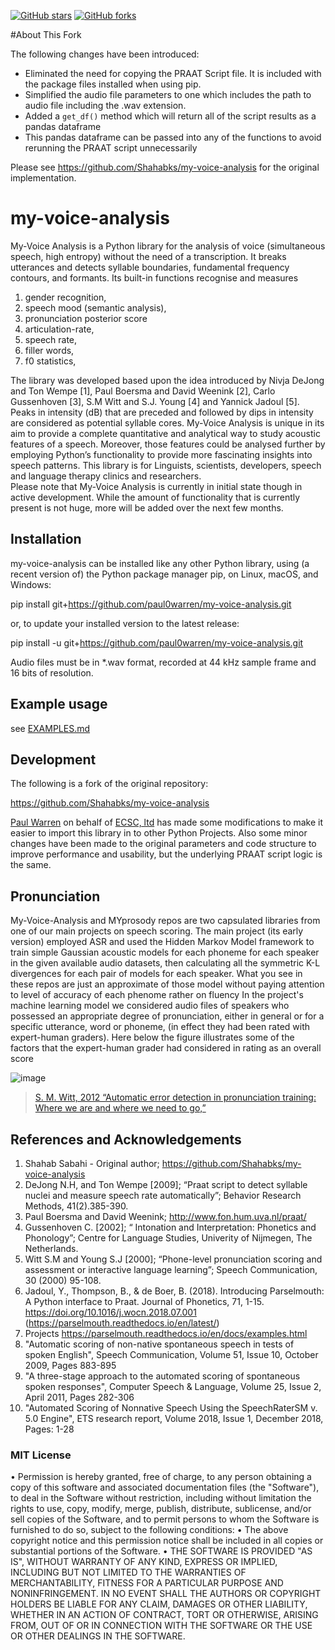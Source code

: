 [![GitHub stars](https://img.shields.io/github/stars/paul0warren/my-voice-analysis?style=flat-square)](https://github.com/paul0warren/my-voice-analysis/stargazers)
[![GitHub forks](https://img.shields.io/github/forks/paul0warren/my-voice-analysis?style=flat-square&color=blueviolet)](https://github.com/paul0warren/my-voice-analysis/network/members)

#About This Fork

The following changes have been introduced:
- Eliminated the need for copying the PRAAT Script file.  It is
included with the package files installed when using pip.
- Simplified the audio file parameters to one which includes the path to audio file including the .wav extension.
- Added a `get_df()` method which will return all of the script results as a pandas dataframe
- This pandas dataframe can be passed into any of the functions to avoid rerunning the PRAAT script unnecessarily

Please see https://github.com/Shahabks/my-voice-analysis for the original
implementation.

# my-voice-analysis

My-Voice Analysis is a Python library for the analysis of voice (simultaneous speech, high entropy) without the need of a transcription. It breaks utterances and detects syllable boundaries, fundamental frequency contours, and formants. Its built-in functions recognise and measures 

1.	gender recognition, 
2.	speech mood (semantic analysis), 
3.	pronunciation posterior score 
4.	articulation-rate, 
5.	speech rate,
6.	filler words, 
7.	f0 statistics, 

The library was developed based upon the idea introduced by Nivja DeJong and Ton Wempe [1], Paul Boersma and David Weenink [2], Carlo Gussenhoven [3], S.M Witt and S.J. Young [4] and Yannick Jadoul [5]. Peaks in intensity (dB) that are preceded and followed by dips in intensity are considered as potential syllable cores. 
My-Voice Analysis is unique in its aim to provide a complete quantitative and analytical way to study acoustic features of a speech. Moreover, those features could be analysed further by employing Python’s functionality to provide more fascinating insights into speech patterns. 
This library is for Linguists, scientists, developers, speech and language therapy clinics and researchers.   
Please note that My-Voice Analysis is currently in initial state though in active development. While the amount of functionality that is currently present is not huge, more will be added over the next few months.

## Installation

my-voice-analysis can be installed like any other Python library, using (a recent version of) the Python package manager pip, on Linux, macOS, and Windows:

   pip install git+https://github.com/paul0warren/my-voice-analysis.git

or, to update your installed version to the latest release:

   pip install -u git+https://github.com/paul0warren/my-voice-analysis.git

Audio files must be in *.wav format, recorded at 44 kHz sample frame and 16 bits of resolution.  

## Example usage

see [EXAMPLES.md](EXAMPLES.md)

## Development

The following is a fork of the original repository:

https://github.com/Shahabks/my-voice-analysis

[Paul Warren](https://github.com/paul0warren) on behalf of 
[ECSC, ltd](https://github.com/ecscstatsconsulting) has made 
some modifications to make it easier to import this library 
in to other Python Projects. Also some minor changes have 
been made to the original parameters and code structure to 
improve performance and usability, but the underlying PRAAT 
script logic is the same.

## Pronunciation
My-Voice-Analysis and MYprosody repos are two capsulated libraries from one of our main projects on speech scoring. The main project (its early version) employed ASR and used the Hidden Markov Model framework to train simple Gaussian acoustic models for each phoneme for each speaker in the given available audio datasets, then calculating all the symmetric K-L divergences for each pair of models for each speaker. What you see in these repos are just an approximate of those model without paying attention to level of accuracy of each phenome rather on fluency 
In the project's machine learning model we considered audio files of speakers who possessed an appropriate degree of pronunciation, either in general or for a specific utterance, word or phoneme, (in effect they had been rated with expert-human graders). Here below the figure illustrates some of the factors that the expert-human grader had considered in rating as an overall score

![image](https://user-images.githubusercontent.com/27753966/98312800-cf583a80-2015-11eb-9ecb-99658ecabdbb.png)

> [S. M. Witt, 2012 “Automatic error detection in pronunciation training: Where we are and where we need to go,” ](https://www.researchgate.net/publication/250306074_Automatic_Error_Detection_in_Pronunciation_Training_Where_we_are_and_where_we_need_to_go)

## References and Acknowledgements

1. Shahab Sabahi - Original author; https://github.com/Shahabks/my-voice-analysis
2. DeJong N.H, and Ton Wempe [2009]; “Praat script to detect syllable nuclei and measure speech rate automatically”; Behavior Research Methods, 41(2).385-390.
3.  Paul Boersma and David Weenink;  http://www.fon.hum.uva.nl/praat/
4. Gussenhoven C. [2002]; “ Intonation and Interpretation: Phonetics and Phonology”; Centre for Language Studies, Univerity of Nijmegen, The Netherlands.  
5. Witt S.M and Young S.J [2000]; “Phone-level pronunciation scoring and assessment or interactive language learning”; Speech Communication, 30 (2000) 95-108.
6. Jadoul, Y., Thompson, B., & de Boer, B. (2018). Introducing Parselmouth: A Python interface to Praat. Journal of Phonetics,
   71, 1-15. https://doi.org/10.1016/j.wocn.2018.07.001 (https://parselmouth.readthedocs.io/en/latest/)
7. Projects https://parselmouth.readthedocs.io/en/docs/examples.html
8. "Automatic scoring of non-native spontaneous speech in tests of spoken English", Speech Communication, Volume 51, Issue 10, October 2009, Pages 883-895
9. "A three-stage approach to the automated scoring of spontaneous spoken responses", Computer Speech & Language, Volume 25, Issue 2, April 2011, Pages 282-306
10. "Automated Scoring of Nonnative Speech Using the SpeechRaterSM v. 5.0 Engine", ETS research report, Volume 2018, Issue 1, December 2018, Pages: 1-28

 ### MIT License
                                                       
•	Permission is hereby granted, free of charge, to any person obtaining a copy of this software and associated documentation files (the "Software"), to deal in the Software without restriction, including without limitation the rights to use, copy, modify, merge, publish, distribute, sublicense, and/or sell copies of the Software, and to permit persons to whom the Software is furnished to do so, subject to the following conditions:
•	The above copyright notice and this permission notice shall be included in all copies or substantial portions of the Software.
•	THE SOFTWARE IS PROVIDED "AS IS", WITHOUT WARRANTY OF ANY KIND, EXPRESS OR IMPLIED, INCLUDING BUT NOT LIMITED TO THE WARRANTIES OF MERCHANTABILITY, FITNESS FOR A PARTICULAR PURPOSE AND NONINFRINGEMENT. IN NO EVENT SHALL THE AUTHORS OR COPYRIGHT HOLDERS BE LIABLE FOR ANY CLAIM, DAMAGES OR OTHER LIABILITY, WHETHER IN AN ACTION OF CONTRACT, TORT OR OTHERWISE, ARISING FROM, OUT OF OR IN CONNECTION WITH THE SOFTWARE OR THE USE OR OTHER DEALINGS IN THE SOFTWARE.


